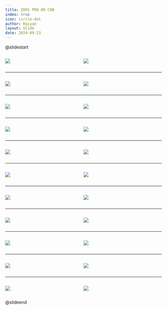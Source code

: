 ```yaml
---
title: ZOOS PRO OR CON
index: true
icon: circle-dot
author: Haiyue
layout: Slide
date: 2024-09-23
---
```

 
@slidestart

<div style="display:flex">
<div style="flex:1">

![](/reading/english/Level-X/ZOOS%20PRO%20OR%20CON/001.webp)
</div>
<div style="flex:1">

![](/reading/english/Level-X/ZOOS%20PRO%20OR%20CON/002.webp)
</div>
</div>

---

<div style="display:flex">
<div style="flex:1">

![](/reading/english/Level-X/ZOOS%20PRO%20OR%20CON/003.webp)
</div>
<div style="flex:1">

![](/reading/english/Level-X/ZOOS%20PRO%20OR%20CON/004.webp)
</div>
</div>

---

<div style="display:flex">
<div style="flex:1">

![](/reading/english/Level-X/ZOOS%20PRO%20OR%20CON/005.webp)
</div>
<div style="flex:1">

![](/reading/english/Level-X/ZOOS%20PRO%20OR%20CON/006.webp)
</div>
</div>

---

<div style="display:flex">
<div style="flex:1">

![](/reading/english/Level-X/ZOOS%20PRO%20OR%20CON/007.webp)
</div>
<div style="flex:1">

![](/reading/english/Level-X/ZOOS%20PRO%20OR%20CON/008.webp)
</div>
</div>

---

<div style="display:flex">
<div style="flex:1">

![](/reading/english/Level-X/ZOOS%20PRO%20OR%20CON/009.webp)
</div>
<div style="flex:1">

![](/reading/english/Level-X/ZOOS%20PRO%20OR%20CON/010.webp)
</div>
</div>

---

<div style="display:flex">
<div style="flex:1">

![](/reading/english/Level-X/ZOOS%20PRO%20OR%20CON/011.webp)
</div>
<div style="flex:1">

![](/reading/english/Level-X/ZOOS%20PRO%20OR%20CON/012.webp)
</div>
</div>

---

<div style="display:flex">
<div style="flex:1">

![](/reading/english/Level-X/ZOOS%20PRO%20OR%20CON/013.webp)
</div>
<div style="flex:1">

![](/reading/english/Level-X/ZOOS%20PRO%20OR%20CON/014.webp)
</div>
</div>

---

<div style="display:flex">
<div style="flex:1">

![](/reading/english/Level-X/ZOOS%20PRO%20OR%20CON/015.webp)
</div>
<div style="flex:1">

![](/reading/english/Level-X/ZOOS%20PRO%20OR%20CON/016.webp)
</div>
</div>

---

<div style="display:flex">
<div style="flex:1">

![](/reading/english/Level-X/ZOOS%20PRO%20OR%20CON/017.webp)
</div>
<div style="flex:1">

![](/reading/english/Level-X/ZOOS%20PRO%20OR%20CON/018.webp)
</div>
</div>

---

<div style="display:flex">
<div style="flex:1">

![](/reading/english/Level-X/ZOOS%20PRO%20OR%20CON/019.webp)
</div>
<div style="flex:1">

![](/reading/english/Level-X/ZOOS%20PRO%20OR%20CON/020.webp)
</div>
</div>

---

<div style="display:flex">
<div style="flex:1">

![](/reading/english/Level-X/ZOOS%20PRO%20OR%20CON/021.webp)
</div>
<div style="flex:1">

![](/reading/english/Level-X/ZOOS%20PRO%20OR%20CON/022.webp)
</div>
</div>

@slideend
